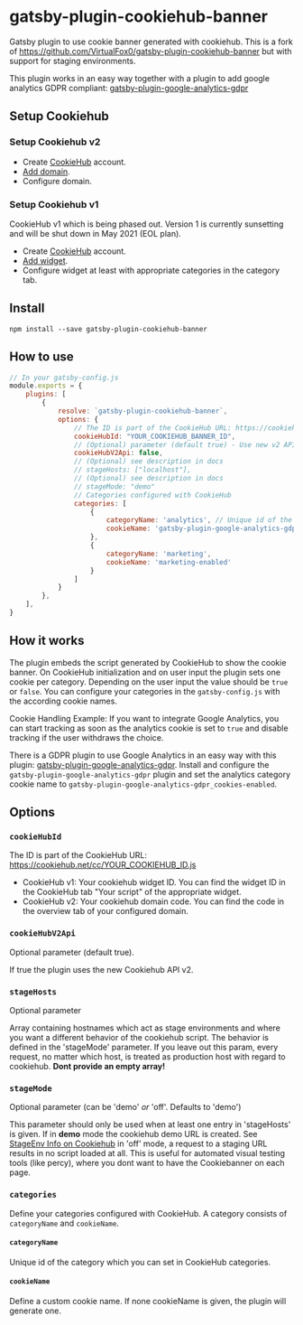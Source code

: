 # gatsby-plugin-cookiehub-banner

Gatsby plugin to use cookie banner generated with cookiehub. This is a fork of
https://github.com/VirtualFox0/gatsby-plugin-cookiehub-banner but with support for
staging environments.

This plugin works in an easy way together with a plugin to add google analytics GDPR compliant: [gatsby-plugin-google-analytics-gdpr](https://github.com/VirtualFox0/gatsby-plugin-google-analytics-gdpr)

## Setup Cookiehub

### Setup Cookiehub v2

* Create [CookieHub](https://dash.cookiehub.com/login) account.
* [Add domain](https://dash.cookiehub.com/domain).
* Configure domain.

### Setup Cookiehub v1

CookieHub v1 which is being phased out. Version 1 is currently sunsetting and will be shut down in May 2021 (EOL plan).

* Create [CookieHub](https://www.cookiehub.com/login) account.
* [Add widget](https://www.cookiehub.com/widgets).
* Configure widget at least with appropriate categories in the category tab.

## Install

`npm install --save gatsby-plugin-cookiehub-banner`

## How to use

```javascript
// In your gatsby-config.js
module.exports = {
    plugins: [
        {
            resolve: `gatsby-plugin-cookiehub-banner`,
            options: {
                // The ID is part of the CookieHub URL: https://cookiehub.net/cc/YOUR_COOKIEHUB_ID.js
                cookieHubId: "YOUR_COOKIEHUB_BANNER_ID",
                // (Optional) parameter (default true) - Use new v2 API.
                cookieHubV2Api: false,
                // (Optional) see description in docs 
                // stageHosts: ["localhost"],
                // (Optional) see description in docs 
                // stageMode: "demo"
                // Categories configured with CookieHub
                categories: [
                    {
                        categoryName: 'analytics', // Unique id of the category which is set by Cookiehub.
                        cookieName: 'gatsby-plugin-google-analytics-gdpr_cookies-enabled' // Your custom cookie name
                    },
                    {
                        categoryName: 'marketing',
                        cookieName: 'marketing-enabled'
                    }
                ]
            }
        },
    ],
}
```
## How it works
The plugin embeds the script generated by CookieHub to show the cookie banner.
On CookieHub initialization and on user input the plugin sets one cookie per category. Depending on the user input the value should be `true` or `false`.
You can configure your categories in the `gatsby-config.js` with the according cookie names.

Cookie Handling Example:
If you want to integrate Google Analytics, you can start tracking as soon as the analytics cookie is set to `true` and disable tracking if the user withdraws the choice.

There is a GDPR plugin to use Google Analytics in an easy way with this plugin: [gatsby-plugin-google-analytics-gdpr](https://github.com/VirtualFox0/gatsby-plugin-google-analytics-gdpr). Install and configure the `gatsby-plugin-google-analytics-gdpr` plugin and set the analytics category cookie name to `gatsby-plugin-google-analytics-gdpr_cookies-enabled`.

## Options

### `cookieHubId`

The ID is part of the CookieHub URL: https://cookiehub.net/cc/YOUR_COOKIEHUB_ID.js
- CookieHub v1: Your cookiehub widget ID. You can find the widget ID in the CookieHub tab "Your script" of the appropriate widget.
- CookieHub v2: Your cookiehub domain code. You can find the code in the overview tab of your configured domain.

### `cookieHubV2Api`

Optional parameter (default true).

If true the plugin uses the new Cookiehub API v2.

### `stageHosts`

Optional parameter

Array containing hostnames which act as stage environments and where you want a different
behavior of the cookiehub script. The behavior is defined in the 'stageMode' parameter. If
you leave out this param, every request, no matter which host, is treated as production host with regard to cookiehub.
**Dont provide an empty array!**

### `stageMode`

Optional parameter (can be 'demo' *or* 'off'. Defaults to 'demo')

This parameter should only be used when at least one entry in 'stageHosts' is given. If in **demo** mode
the cookiehub demo URL is created. See [StageEnv Info on Cookiehub](https://support.cookiehub.com/hc/en-us/articles/360049072112-Why-does-the-CookieHub-widget-show-up-on-every-page-view-)
in 'off' mode, a request to a staging URL results in no script loaded at all. This is useful for
automated visual testing tools (like percy), where you dont want to have the Cookiebanner on each page.  


### `categories`

Define your categories configured with CookieHub. A category consists of `categoryName` and `cookieName`.

#### `categoryName`

Unique id of the category which you can set in CookieHub categories.

#### `cookieName`

Define a custom cookie name. If none cookieName is given, the plugin will generate one.
